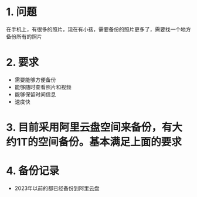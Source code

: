 # 1. 问题

  在手机上，有很多的照片，现在有小孩，需要备份的照片更多了，需要找一个地方备份所有的照片

# 2. 要求

* 需要能够方便备份
* 能够随时查看照片和视频
* 能够保留时间信息
* 速度快

# 3. 目前采用阿里云盘空间来备份，有大约1T的空间备份。基本满足上面的要求

# 4. 备份记录

* 2023年以前的都已经备份到阿里云盘
